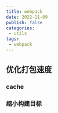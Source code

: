```yaml
---
title: webpack
date: 2022-11-09
publish: false
categories:
 - utils
tags:
 - webpack
---
```


## 优化打包速度

### cache

### 缩小构建目标
